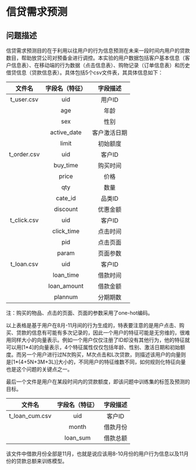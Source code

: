 # 信贷需求预测
## 问题描述
信贷需求预测目的在于利用以往用户的行为信息预测在未来一段时间内用户的贷款数目，帮助放贷公司对预备金进行调控。本实验的用户数据包括客户基本信息（客户信息表）、在移动端的行为数据（点击信息表）、购物记录（订单信息表）和历史借贷信息（贷款信息表）。具体包括5个csv文件表，其具体信息如下：

| 文件名 | 字段名（特征） | 字段描述 |
|:------:|:------:|:------:|
|  t_user.csv | uid | 用户ID |
|            | age | 年龄 |
|            | sex | 性别 |
|            | active_date | 客户激活日期 |
|            | limit | 初始额度 |
|t_order.csv|	uid|	客户ID|
||	buy_time |	购买时间|
||	price|	价格|
||	qty|	数量|
||	cate_id|	品类ID|
||	discount|	优惠金额|
|t_click.csv|	uid|	客户ID|
||	click_time	|点击时间|
||	pid	|点击页面|
||	param	|页面参数|
|t_loan.csv|uid|客户ID|
||	loan_time|	借款时间|
||	loan_amount|	借款金额|
||	plannum|	分期期数|

注：购买的物品、点击的页面、页面的参数采用了one-hot编码。

以上表格是基于用户在8月-11月间的行为生成的，特表要注意的是用户点击、购买、贷款的信息有可能有多次记录的，因此一个用户的特征可能是无穷维的，很难用同样大小的向量表示。例如一个用户仅仅注册了ID却没有其他行为，他的特征就可以用[1\*4]的向量表示，4个特征属性仅仅包括年龄、性别、激活日期和初始额度。而另一个用户进行过N次购买，M次点击和L次贷款，则描述该用户的向量则是[1\*(4+5N+3M+3L)]大小的，不同用户的特征维数不同，如何规则化特征向量也是这个问题的关键点之一。

最后一个文件是用户在某段时间内的贷款额度，即该问题中训练集的标签及预测的目标。

| 文件名 | 字段名（特征） | 字段描述 |
|:------:|:------:|:------:|
|t_loan_cum.csv|uid|客户ID|
||month|	借款月份|
||loan_sum|	借款总额|

该文件中借款月份全部是11月，也就是说应该用8-10月份的用户行为信息以及11月份的贷款总额来训练模型。




